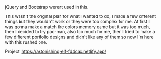 jQuery and Bootstrap werent used in this.

This wasn't the original plan for what I wanted to do, I made a few different things but they wouldn't work or they were too complex for me. At first I was gonna make a match the colors memory game but it was too much, then I decided to try pac-man, also too much for me, then I tried to make a few different portfolio designs and didn't like any of them so now I'm here with this rushed one.

Project: https://astonishing-elf-fd4cac.netlify.app/